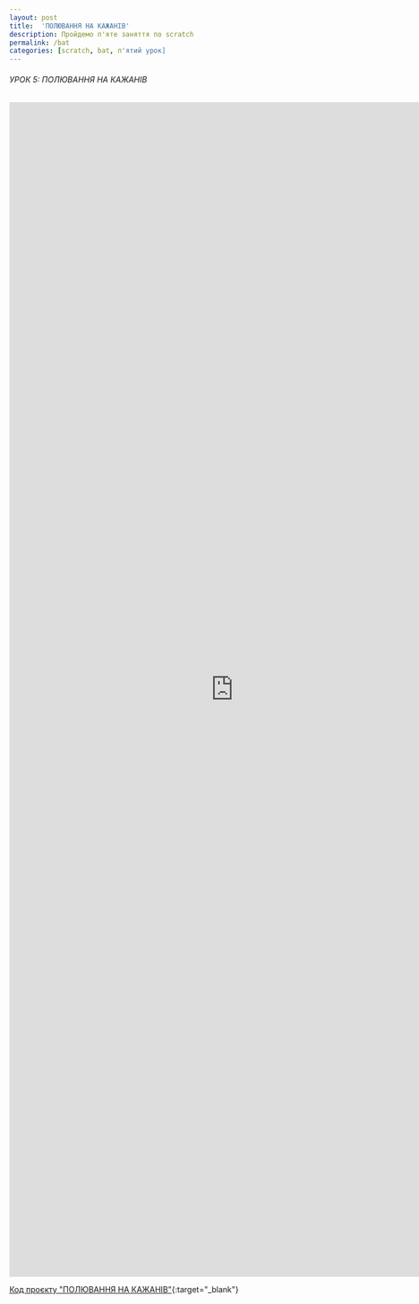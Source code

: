 ```yaml
---
layout: post
title:  'ПОЛЮВАННЯ НА КАЖАНІВ'
description: Пройдемо п'яте заняття по scratch
permalink: /bat
categories: [scratch, bat, п'ятий урок]
---
```


###### УРОК 5: ПОЛЮВАННЯ НА КАЖАНІВ

<embed src="https://osvita-code.github.io/scratch/pdf/5.pdf" width="800px" height="2100px" />

[Код проєкту "ПОЛЮВАННЯ НА КАЖАНІВ"](https://scratch.mit.edu/projects/354138435){:target="_blank"}  
